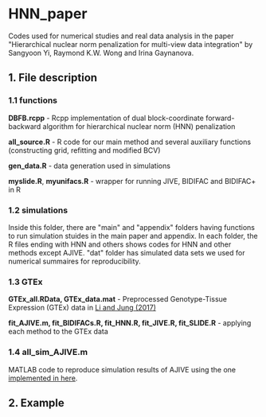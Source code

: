 # HNN_paper

Codes used for numerical studies and real data analysis in the paper "Hierarchical nuclear norm penalization for multi-view data integration" by Sangyoon Yi, Raymond K.W. Wong and Irina Gaynanova.

## 1. File description

### 1.1 functions

**DBFB.rcpp** - Rcpp implementation of dual block-coordinate forward-backward algorithm for hierarchical nuclear norm (HNN) penalization 
	
**all_source.R** - R code for our main method and several auxiliary functions (constructing grid, refitting and modified BCV) 

**gen_data.R** - data generation used in simulations

**myslide.R**, **myunifacs.R** - wrapper for running JIVE, BIDIFAC and BIDIFAC+ in R 

### 1.2 simulations

Inside this folder, there are "main" and "appendix" folders having functions to run simulation stuides in the main paper and appendix. In each folder, the R files ending with HNN and others shows codes for HNN and other methods except AJIVE. "dat" folder has simulated data sets we used for numerical summaires for reproducibility.

### 1.3 GTEx

**GTEx_all.RData, GTEx_data.mat** - Preprocessed Genotype-Tissue Expression (GTEx) data in [Li and Jung (2017)](https://github.com/reagan0323/SIFA)

**fit_AJIVE.m, fit_BIDIFACs.R, fit_HNN.R, fit_JIVE.R, fit_SLIDE.R** - applying each method to the GTEx data

### 1.4 all_sim_AJIVE.m
MATLAB code to reproduce simulation results of AJIVE using the one [implemented in here](https://github.com/MeileiJiang/AJIVE_Project).


## 2. Example

